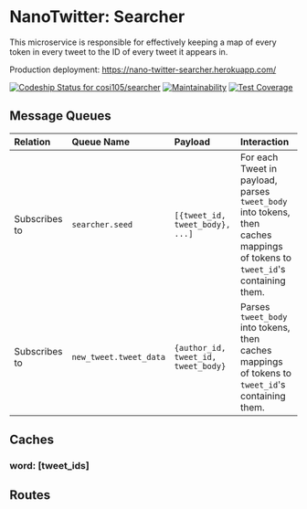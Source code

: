 # NanoTwitter: Searcher

This microservice is responsible for effectively keeping a map of every token in every tweet to the ID of every tweet it appears in.

Production deployment: https://nano-twitter-searcher.herokuapp.com/

[![Codeship Status for cosi105/searcher](https://app.codeship.com/projects/a08bef20-4aae-0137-111f-3ef76e2b4548/status?branch=master)](https://app.codeship.com/projects/338620)
[![Maintainability](https://api.codeclimate.com/v1/badges/4cc4fb45232fbd957657/maintainability)](https://codeclimate.com/github/cosi105/searcher/maintainability)
[![Test Coverage](https://api.codeclimate.com/v1/badges/4cc4fb45232fbd957657/test_coverage)](https://codeclimate.com/github/cosi105/searcher/test_coverage)

## Message Queues

| Relation | Queue Name | Payload | Interaction |
| :------- | :--------- | :------ |:--
| Subscribes to | `searcher.seed`        | `[{tweet_id, tweet_body}, ...]`     | For each Tweet in payload, parses `tweet_body` into tokens, then caches mappings of tokens to `tweet_id`'s containing them.
| Subscribes to | `new_tweet.tweet_data` | `{author_id, tweet_id, tweet_body}` | Parses `tweet_body` into tokens, then caches mappings of tokens to `tweet_id`'s containing them.

## Caches

### word: [tweet_ids]

## Routes
